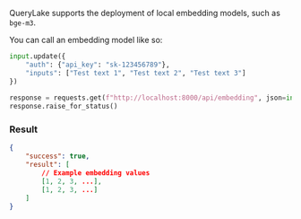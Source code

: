 QueryLake supports the deployment of local embedding models, such as `bge-m3`.

You can call an embedding model like so:
```python
input.update({
	"auth": {"api_key": "sk-123456789"},
    "inputs": ["Test text 1", "Test text 2", "Test text 3"]
})
    
response = requests.get(f"http://localhost:8000/api/embedding", json=input)
response.raise_for_status()
```

### Result
```json
{ 
	"success": true,
	"result": [
		// Example embedding values
		[1, 2, 3, ...],
		[1, 2, 3, ...]
	]
}
```